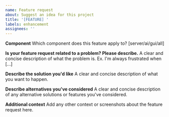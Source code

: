 ```yaml
---
name: Feature request
about: Suggest an idea for this project
title: '[FEATURE] '
labels: enhancement
assignees: ''
---
```


**Component**
Which component does this feature apply to? [server/ai/gui/all]

**Is your feature request related to a problem? Please describe.**
A clear and concise description of what the problem is. Ex. I'm always frustrated when [...]

**Describe the solution you'd like**
A clear and concise description of what you want to happen.

**Describe alternatives you've considered**
A clear and concise description of any alternative solutions or features you've considered.

**Additional context**
Add any other context or screenshots about the feature request here.